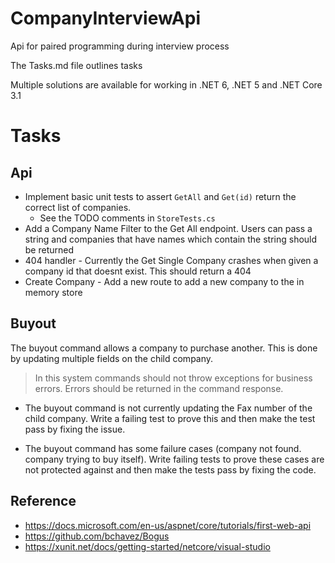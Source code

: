 # CompanyInterviewApi
Api for paired programming during interview process

The Tasks.md file outlines tasks

Multiple solutions are available for working in .NET 6, .NET 5 and .NET Core 3.1

  
# Tasks
## Api
- Implement basic unit tests to assert `GetAll` and `Get(id)` return the correct list of companies.
  - See the TODO comments in `StoreTests.cs`
- Add a Company Name Filter to the Get All endpoint. Users can pass a string and companies that have names which contain the string should be returned
- 404 handler - Currently the Get Single Company crashes when given a company id that doesnt exist. This should return a 404
- Create Company - Add a new route to add a new company to the in memory store

## Buyout 
The buyout command allows a company to purchase another. This is done by updating multiple fields on the child company.

> In this system commands should not throw exceptions for business errors. Errors should be returned in the command response.

- The buyout command is not currently updating the Fax number of the child company. Write a failing test to prove this and then make the test pass by fixing the issue.

- The buyout command has some failure cases (company not found. company trying to buy itself). 
Write failing tests to prove these cases are not protected against and then make the tests pass by fixing the code.

## Reference
- https://docs.microsoft.com/en-us/aspnet/core/tutorials/first-web-api
- https://github.com/bchavez/Bogus
- https://xunit.net/docs/getting-started/netcore/visual-studio
